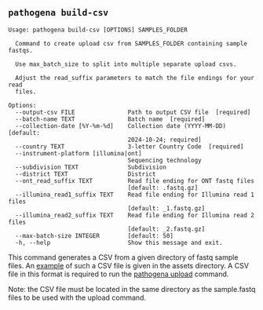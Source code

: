 ## `pathogena build-csv`

```text
Usage: pathogena build-csv [OPTIONS] SAMPLES_FOLDER

  Command to create upload csv from SAMPLES_FOLDER containing sample fastqs.

  Use max_batch_size to split into multiple separate upload csvs.

  Adjust the read_suffix parameters to match the file endings for your read
  files.

Options:
  --output-csv FILE               Path to output CSV file  [required]
  --batch-name TEXT               Batch name  [required]
  --collection-date [%Y-%m-%d]    Collection date (YYYY-MM-DD)  [default:
                                  2024-10-24; required]
  --country TEXT                  3-letter Country Code  [required]
  --instrument-platform [illumina|ont]
                                  Sequencing technology
  --subdivision TEXT              Subdivision
  --district TEXT                 District
  --ont_read_suffix TEXT          Read file ending for ONT fastq files
                                  [default: .fastq.gz]
  --illumina_read1_suffix TEXT    Read file ending for Illumina read 1 files
                                  [default: _1.fastq.gz]
  --illumina_read2_suffix TEXT    Read file ending for Illumina read 2 files
                                  [default: _2.fastq.gz]
  --max-batch-size INTEGER        [default: 50]
  -h, --help                      Show this message and exit.
```

This command generates a CSV from a given directory of fastq sample files. An [example](./assets/example-input.csv) of such a CSV file is given in the assets directory. A CSV file in this format is required to run the [pathogena upload](./upload.md) command.


Note: the CSV file must be located in the same directory as the sample.fastq files to be used with the upload command.
